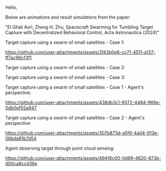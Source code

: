 Hello,

Below are animations and result simulations from the paper:

"El Ghali Asri, Zheng H. Zhu, Spacecraft Swarming for Tumbling Target Capture with Decentralized Behavioral Control, Acta Astronautica (2024)"

Target capture using a swarm of small satellites - Case 1:

https://github.com/user-attachments/assets/2f43b0e6-cc71-4511-a137-ff7ac96cf3f1

Target capture using a swarm of small satellites - Case 2:

Target capture using a swarm of small satellites - Case 3:

Target capture using a swarm of small satellites - Case 1 - Agent's perspective:

https://github.com/user-attachments/assets/438db3c1-6572-4484-969e-0db0ef02a947

Target capture using a swarm of small satellites - Case 2 - Agent's perspective:

https://github.com/user-attachments/assets/307b873d-a5f9-4a04-913e-06bda91b7d54

Agent observing target through point cloud sensing:

https://github.com/user-attachments/assets/49416c00-0d99-4620-873b-d00ca8ccd36e
